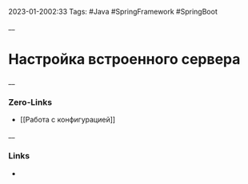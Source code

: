 2023-01-2002:33
Tags: #Java #SpringFramework #SpringBoot 

__
# Настройка встроенного сервера

__
### Zero-Links
- [[Работа с конфигурацией]]

__
### Links
- 

